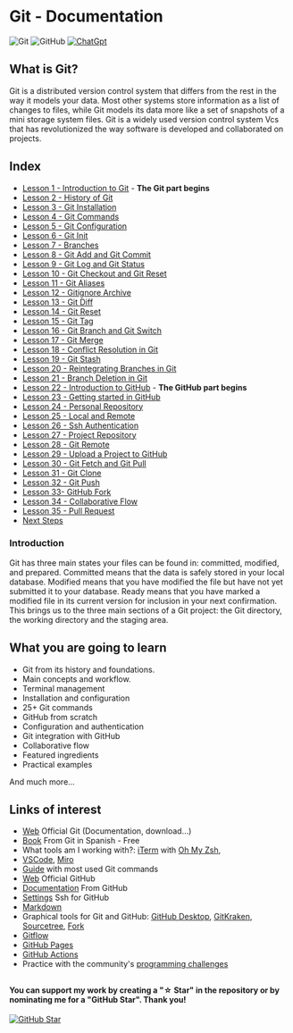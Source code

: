 # Git - Documentation

![Git](https://img.shields.io/badge/git-%23F05033.svg?style=for-the-badge&logo=git&logoColor=white)
![GitHub](https://img.shields.io/badge/github-%23121011.svg?style=for-the-badge&logo=github&logoColor=white)
[![ChatGpt](https://img.shields.io/badge/ChatGPT-GPT--4-7CF178?style=for-the-badge&logo=openai&logoColor=white&labelColor=101010)](https://platform.openai.com)

## What is Git?

Git is a distributed version control system that differs from the rest in the way it models your data. Most other systems store information as a list of changes to files, while Git models its data more like a set of snapshots of a mini storage system files. Git is a widely used version control system Vcs that has revolutionized the way software is developed and collaborated on projects.

## Index

- [Lesson 1 - Introduction to Git](Git-Introduction.md) - **The Git part begins**
- [Lesson 2 - History of Git](Git-History.md)
- [Lesson 3 - Git Installation](Git-History.md)
- [Lesson 4 - Git Commands](Git-Commands.md)
- [Lesson 5 - Git Configuration](Git-Configuration.md)
- [Lesson 6 - Git Init](Git-Init.md)
- [Lesson 7 - Branches](Branches.md)
- [Lesson 8 - Git Add and Git Commit](Git-Add-and-Git-Commit.md)
- [Lesson 9 - Git Log and Git Status](Git-Log-and-Git-Status.md)
- [Lesson 10 - Git Checkout and Git Reset](Git-Checkout-and-Git-Reset.md)
- [Lesson 11 - Git Aliases](Git-Aliases.md)
- [Lesson 12 - Gitignore Archive](Gitignore-Archive.md)
- [Lesson 13 - Git Diff](Git-Diff.md)
- [Lesson 14 - Git Reset](Git-Reset.md)
- [Lesson 15 - Git Tag](Git-Tag.md)
- [Lesson 16 - Git Branch and Git Switch](Git-Branches-and-Git-Switching.md)
- [Lesson 17 - Git Merge](Git-Merge.md)
- [Lesson 18 - Conflict Resolution in Git](Conflict-Resolution-in-Git.md)
- [Lesson 19 - Git Stash](Git-Stash.md)
- [Lesson 20 - Reintegrating Branches in Git](Redelivering-Branches.md)
- [Lesson 21 - Branch Deletion in Git](Deleting-Branches-Git.md)
- [Lesson 22 - Introduction to GitHub](Git-Introduction.md) - **The GitHub part begins**
- [Lesson 23 - Getting started in GitHub](Getting-Started.md)
- [Lesson 24 - Personal Repository](Personal-Repository.md)
- [Lesson 25 - Local and Remote](Local-and-Remote.md)
- [Lesson 26 - Ssh Authentication](Ssh-Authentication.md)
- [Lesson 27 - Project Repository](Project-Repository.md)
- [Lesson 28 - Git Remote](Git-Remote.md)
- [Lesson 29 - Upload a Project to GitHub](Upload-a-Project-to-GitHub.md)
- [Lesson 30 - Git Fetch and Git Pull](Git-Fetch-and-Git-Pull.md)
- [Lesson 31 - Git Clone](Git-Clone.md)
- [Lesson 32 - Git Push](Git-Push.md)
- [Lesson 33-  GitHub Fork](Github-Fork.md)
- [Lesson 34 - Collaborative Flow](Collaborative-Flow.md)
- [Lesson 35 - Pull Request](Pull-Request.md)
- [Next Steps](Next-Steps.md)

### Introduction

Git has three main states your files can be found in: committed, modified, and prepared. Committed means that the data is safely stored in your local database. Modified means that you have modified the file but have not yet submitted it to your database. Ready means that you have marked a modified file in its current version for inclusion in your next confirmation. This brings us to the three main sections of a Git project: the Git directory, the working directory and the staging area.

## What you are going to learn

- Git from its history and foundations.
- Main concepts and workflow.
- Terminal management
- Installation and configuration
- 25+ Git commands
- GitHub from scratch
- Configuration and authentication
- Git integration with GitHub
- Collaborative flow
- Featured ingredients
- Practical examples

And much more...

## Links of interest

- [Web](https://git-scm.com) Official Git (Documentation, download...)
- [Book](https://git-scm.com/book/es/v2) From Git in Spanish - Free
- What tools am I working with?: [iTerm](https://iterm2.com/) with [Oh My Zsh](https://ohmyz.sh/),
- [VSCode](https://code.visualstudio.com/), [Miro](https://miro.com/)
- [Guide](https://training.github.com/downloads/es_ES/github-git-cheat-sheet/) with most used Git commands
- [Web](https://github.com) Official GitHub
- [Documentation](https://docs.github.com/es) From GitHub
- [Settings](https://docs.github.com/es/authentication/connecting-to-github-with-ssh/about-ssh) Ssh for GitHub
- [Markdown](https://docs.github.com/es/get-started/writing-on-github/getting-started-with-writing-and-formatting-on-github/basic-writing-and-formatting-syntax)
- Graphical tools for Git and GitHub: [GitHub Desktop](https://desktop.github.com), [GitKraken](https://gitkraken.com), [Sourcetree](https://sourcetreeapp.com), [Fork](https://git-fork.com)
- [Gitflow](https://www.atlassian.com/git/tutorials/comparing-workflows/gitflow-workflow)
- [GitHub Pages](https://pages.github.com/)
- [GitHub Actions](https://github.com/features/actions)
- Practice with the community's [programming challenges](https://retosdeprogramacion.com)

##

#### You can support my work by creating a "☆ Star" in the repository or by nominating me for a "GitHub Star". Thank you!

[![GitHub Star](https://img.shields.io/badge/GitHub-Nominar_a_star-yellow?style=for-the-badge&logo=github&logoColor=white&labelColor=101010)](https://stars.github.com/nominate/)